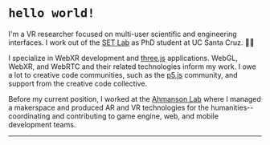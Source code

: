 # `hello world!`
I'm a VR researcher focused on multi-user scientific and engineering interfaces. I work out of the [SET Lab](https://setlab.soe.ucsc.edu/) as PhD student at UC Santa Cruz. 🌊🌲 

I specialize in WebXR development and [three.js](https://threejs.org/) applications. WebGL, WebXR, and WebRTC and their related technologies inform my work. I owe a lot to creative code communities, such as the [p5.js](https://p5js.org/) community, and support from the creative code collective.

Before my current position, I worked at the [Ahmanson Lab](https://polymathic.usc.edu/ahmanson-lab) where I managed a makerspace and produced AR and VR technologies for the humanities-- coordinating and contributing to game engine, web, and mobile development teams.
***
